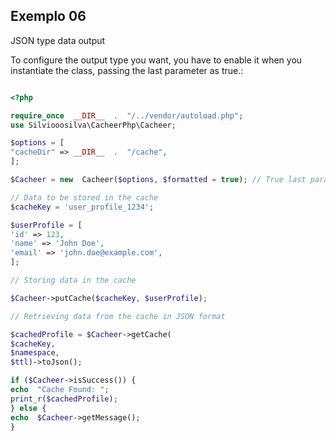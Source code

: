 ## Exemplo 06

<p>JSON type data output</p>
To configure the output type you want, you have to enable it when you instantiate the class, passing the last parameter as true.:

```php

<?php

require_once  __DIR__  .  "/../vendor/autoload.php";
use Silviooosilva\CacheerPhp\Cacheer;

$options = [
"cacheDir" => __DIR__  .  "/cache",
];

$Cacheer = new  Cacheer($options, $formatted = true); // True last parameter

// Data to be stored in the cache
$cacheKey = 'user_profile_1234';

$userProfile = [
'id' => 123,
'name' => 'John Doe',
'email' => 'john.doe@example.com',
];

// Storing data in the cache

$Cacheer->putCache($cacheKey, $userProfile);

// Retrieving data from the cache in JSON format

$cachedProfile = $Cacheer->getCache(
$cacheKey, 
$namespace, 
$ttl)->toJson();

if ($Cacheer->isSuccess()) {
echo  "Cache Found: ";
print_r($cachedProfile);
} else {
echo  $Cacheer->getMessage();
}

```